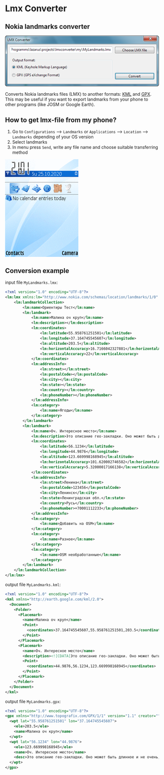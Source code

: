 # Lmx Converter
## Nokia landmarks converter

![](img/screenshot.png)

Converts Nokia landmarks files (LMX) to another formats: [KML](https://en.wikipedia.org/wiki/Keyhole_Markup_Language) and [GPX](https://en.wikipedia.org/wiki/GPS_Exchange_Format). This may be useful if you want to export landmarks from your phone to other programs (like JOSM or Google Earth).

## How to get lmx-file from my phone?
1. Go to `Configurations` --> `Landmarks` or `Applications` --> `Location` --> `Landmarks` depending of your OS version
1. Select landmarks
1. In menu press `Send`, write any file name and choose suitable transferring method

![Landmarks export](img/landmarks-export.gif)

## Conversion example
input file `MyLandmarks.lmx`:
```xml
<?xml version="1.0" encoding="UTF-8"?>
<lm:lmx xmlns:lm="http://www.nokia.com/schemas/location/landmarks/1/0" xmlns:xsi="http://www.w3.org/2001/XMLSchema-instance" xsi:schemaLocation="http://www.nokia.com/schemas/location/landmarks/1/0/ lmx.xsd">
	<lm:landmarkCollection>
		<lm:name>Ориентиры Тест</lm:name>
		<lm:landmark>
			<lm:name>Малина оч круп</lm:name>
			<lm:description></lm:description>
			<lm:coordinates>
				<lm:latitude>55.958761251501</lm:latitude>
				<lm:longitude>37.164745545607</lm:longitude>
				<lm:altitude>203.5</lm:altitude>
				<lm:horizontalAccuracy>16.7166042327881</lm:horizontalAccuracy>
				<lm:verticalAccuracy>22</lm:verticalAccuracy>
			</lm:coordinates>
			<lm:addressInfo>
				<lm:street></lm:street>
				<lm:postalCode></lm:postalCode>
				<lm:city></lm:city>
				<lm:state></lm:state>
				<lm:country></lm:country>
				<lm:phoneNumber></lm:phoneNumber>
			</lm:addressInfo>
			<lm:category>
				<lm:name>Ягоды</lm:name>
			</lm:category>
		</lm:landmark>
		<lm:landmark>
			<lm:name>Оч. Интересное место</lm:name>
			<lm:description>Это описание гео-закладки. Оно может быть длинное и не очень, а также содержать различные символы вроде этих: @/;+&amp;%&lt;&gt;£€$¥¤[]{}~№#|§</lm:description>
			<lm:coordinates>
				<lm:latitude>56.1234</lm:latitude>
				<lm:longitude>44.9876</lm:longitude>
				<lm:altitude>123.669998168945</lm:altitude>
				<lm:horizontalAccuracy>101.620002746582</lm:horizontalAccuracy>
				<lm:verticalAccuracy>5.32000017166138</lm:verticalAccuracy>
			</lm:coordinates>
			<lm:addressInfo>
				<lm:street>Ленина</lm:street>
				<lm:postalCode>123456</lm:postalCode>
				<lm:city>Ленинск</lm:city>
				<lm:state>Ленинградская обл.</lm:state>
				<lm:country>Русь</lm:country>
				<lm:phoneNumber>+70001112233</lm:phoneNumber>
			</lm:addressInfo>
			<lm:category>
				<lm:name>Добавить на OSM</lm:name>
			</lm:category>
			<lm:category>
				<lm:name>Разное</lm:name>
			</lm:category>
			<lm:category>
				<lm:name>OSM необработанные</lm:name>
			</lm:category>
		</lm:landmark>
	</lm:landmarkCollection>
</lm:lmx>
```

output file `MyLandmarks.kml`:
```xml
<?xml version="1.0" encoding="UTF-8"?>
<kml xmlns="http://earth.google.com/kml/2.0">
  <Document>
    <Folder>
      <Placemark>
        <name>Малина оч круп</name>
        <Point>
          <coordinates>37.164745545607,55.958761251501,203.5</coordinates>
        </Point>
      </Placemark>
      <Placemark>
        <name>Оч. Интересное место</name>
        <description><![CDATA[Это описание гео-закладки. Оно может быть длинное и не очень, а также содержать различные символы вроде этих: @/;+&%<>£€$¥¤[]{}~№#|§]]></description>
        <Point>
          <coordinates>44.9876,56.1234,123.669998168945</coordinates>
        </Point>
      </Placemark>
    </Folder>
  </Document>
</kml>

```

output file `MyLandmarks.gpx`:
```xml
<?xml version="1.0" encoding="UTF-8"?>
<gpx xmlns="http://www.topografix.com/GPX/1/1" version="1.1" creator="" xmlns:xsi="http://www.w3.org/2001/XMLSchema-instance" xsi:schemaLocation="http://www.topografix.com/GPX/1/1 http://www.topografix.com/GPX/1/1/gpx.xsd">
  <wpt lat="55.958761251501" lon="37.164745545607">
    <ele>203.5</ele>
    <name>Малина оч круп</name>
  </wpt>
  <wpt lat="56.1234" lon="44.9876">
    <ele>123.669998168945</ele>
    <name>Оч. Интересное место</name>
    <desc>Это описание гео-закладки. Оно может быть длинное и не очень, а также содержать различные символы вроде этих: @/;+&amp;%&lt;&gt;£€$¥¤[]{}~№#|§</desc>
  </wpt>
</gpx>
```
